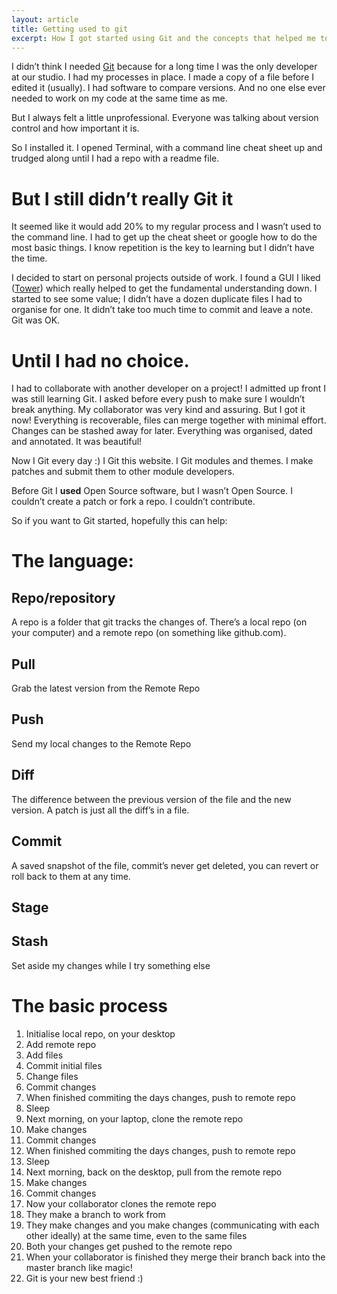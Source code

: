 ```yaml
---
layout: article
title: Getting used to git
excerpt: How I got started using Git and the concepts that helped me to get Git into my every day process.
---
```


I didn’t think I needed [Git](http://git-scm.com/) because for a long time I was the only developer at our studio. I had my processes in place. I made a copy of a file before I edited it (usually). I had software to compare versions. And no one else ever needed to work on my code at the same time as me.

But I always felt a little unprofessional. Everyone was talking about version control and how important it is.

So I installed it. I opened Terminal, with a command line cheat sheet up and trudged along until I had a repo with a readme file.

# But I still didn’t really Git it

It seemed like it would add 20% to my regular process and I wasn’t used to the command line. I had to get up the cheat sheet or google how to do the most basic things. I know repetition is the key to learning but I didn’t have the time.

I decided to start on personal projects outside of work. I found a GUI I liked ([Tower](http://www.git-tower.com)) which really helped to get the fundamental understanding down. I started to see some value; I didn’t have a dozen duplicate files I had to organise for one. It didn’t take too much time to commit and leave a note. Git was OK.

# Until I had no choice.

I had to collaborate with another developer on a project! I admitted up front I was still learning Git. I asked before every push to make sure I wouldn’t break anything. My collaborator was very kind and assuring. 
But I got it now! Everything is recoverable, files can merge together with minimal effort. Changes can be stashed away for later. Everything was organised, dated and annotated. It was beautiful!

Now I Git every day :) 
I Git this website.
I Git modules and themes.
I make patches and submit them to other module developers.

Before Git I **used** Open Source software, but I wasn’t Open Source. I couldn’t create a patch or fork a repo. I couldn’t contribute. 

So if you want to Git started, hopefully this can help:

# The language:

## Repo/repository
A repo is a folder that git tracks the changes of. 
There’s a local repo (on your computer) and a remote repo (on something like github.com). 

## Pull
Grab the latest version from the Remote Repo

## Push
Send my local changes to the Remote Repo

## Diff
The difference between the previous version of the file and the new version. A patch is just all the diff’s in a file.

## Commit
A saved snapshot of the file, commit’s never get deleted, you can revert or roll back to them at any time.

## Stage

## Stash
Set aside my changes while I try something else

# The basic process
1. Initialise local repo, on your desktop
2. Add remote repo
3. Add files
4. Commit initial files
5. Change files
6. Commit changes
7. When finished commiting the days changes, push to remote repo
8. Sleep
9. Next morning, on your laptop, clone the remote repo
10. Make changes
11. Commit changes
12. When finished commiting the days changes, push to remote repo
13. Sleep
14. Next morning, back on the desktop, pull from the remote repo
15. Make changes
16. Commit changes
17. Now your collaborator clones the remote repo
18. They make a branch to work from
19. They make changes and you make changes (communicating with each other ideally) at the same time, even to the same files
20. Both your changes get pushed to the remote repo
21. When your collaborator is finished they merge their branch back into the master branch like magic! 
22. Git is your new best friend :)